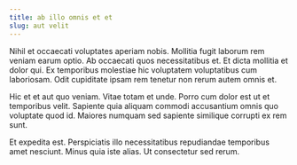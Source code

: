 ```yaml
---
title: ab illo omnis et et
slug: aut velit
---
```


Nihil et occaecati voluptates aperiam nobis. Mollitia fugit laborum rem veniam earum optio. Ab occaecati quos necessitatibus et. Et dicta mollitia et dolor qui. Ex temporibus molestiae hic voluptatem voluptatibus cum laboriosam. Odit cupiditate ipsam rem tenetur non rerum autem omnis et.

Hic et et aut quo veniam. Vitae totam et unde. Porro cum dolor est ut et temporibus velit. Sapiente quia aliquam commodi accusantium omnis quo voluptate quod id. Maiores numquam sed sapiente similique corrupti ex rem sunt.

Et expedita est. Perspiciatis illo necessitatibus repudiandae temporibus amet nesciunt. Minus quia iste alias. Ut consectetur sed rerum.
